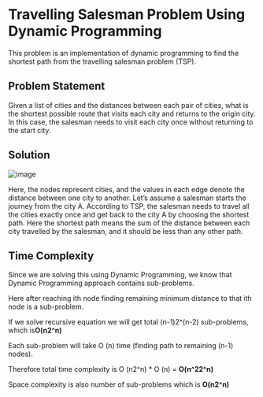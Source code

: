 # Travelling Salesman Problem Using Dynamic Programming
This problem is an implementation of dynamic programming to find the shortest path from the travelling salesman problem (TSP).

## Problem Statement

Given a list of cities and the distances between each pair of cities, what is the shortest possible route that visits each city and returns to the origin city. In this case, the salesman needs to visit each city once without returning to the start city.

## Solution

![image](https://user-images.githubusercontent.com/76259897/156395342-1710fcdf-5598-46c1-b51e-61aaa845bfef.png)

Here, the nodes represent cities, and the values in each edge denote the distance between one city to another. Let’s assume a salesman starts the journey from the city A. According to TSP, the salesman needs to travel all the cities exactly once and get back to the city A by choosing the shortest path. Here the shortest path means the sum of the distance between each city travelled by the salesman, and it should be less than any other path.

## Time Complexity
Since we are solving this using Dynamic Programming, we know that Dynamic Programming approach contains sub-problems.

Here after reaching ith node finding remaining minimum distance to that ith node is a sub-problem.

If we solve recursive equation we will get total (n-1)2^(n-2)  sub-problems, which is**O(n2^n)**

Each sub-problem will take  O (n) time (finding path to remaining (n-1) nodes).

Therefore total time complexity is O (n2^n) * O (n) = **O(n^22^n)**

Space complexity is also number of sub-problems which is **O(n2^n)**


